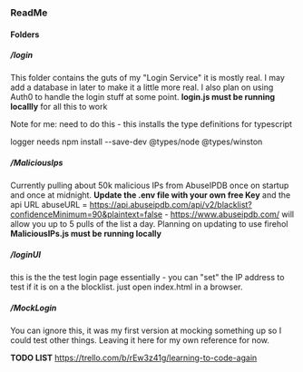### ReadMe

#### Folders

##### /login 
This folder contains the guts of my "Login Service" it is mostly real. I may add a database in later to make it a little more real. I also plan on using Auth0 to handle the login stuff at some point.
**login.js must be running locallly** for all this to work 

 Note for me: need to do this - this installs the type definitions for typescript
 
 logger needs
 npm install --save-dev @types/node @types/winston 


##### /MaliciousIps
Currently pulling about 50k malicious IPs from AbuseIPDB once on startup and once at midnight. **Update the .env file with your own free Key**  and the api URL abuseURL = https://api.abuseipdb.com/api/v2/blacklist?confidenceMinimum=90&plaintext=false  - https://www.abuseipdb.com/ will allow you up to 5  pulls of the list a day. Planning on updating to use firehol 
**MaliciousIPs.js must be running locally**

##### /loginUI
this is the the test login page essentially - you can "set" the IP address to test if it is on a the blocklist. just open index.html in a browser.

##### /MockLogin
You can ignore this, it was my first version at mocking something up so I could test other things. Leaving it here for my own reference for now. 

**TODO LIST** https://trello.com/b/rEw3z41g/learning-to-code-again  